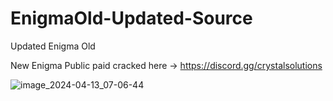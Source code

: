 
# EnigmaOld-Updated-Source

Updated Enigma Old

New Enigma Public paid cracked here -> https://discord.gg/crystalsolutions

![image_2024-04-13_07-06-44](https://github.com/pulsare2568/EnigmaOld-Updated-Source/assets/166839370/fe9ef463-7df9-4c9b-a1ae-08c60b70e9b3)
